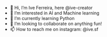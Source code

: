 - 👋 Hi, I’m Ive Ferreira, here @ive-creator
- 👀 I’m interested in AI and Machine learning
- 🌱 I’m currently learning Python
- 💞️ I’m looking to collaborate on anything fun!
- 📫 How to reach me on instagram:  @ive.sf

<!---
ive-creator/ive-creator is a ✨ special ✨ repository because its `README.md` (this file) appears on your GitHub profile.
You can click the Preview link to take a look at your changes.
--->
